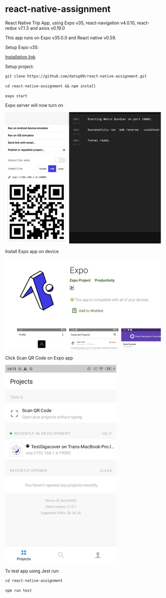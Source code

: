# react-native-assignment
React Native Trip App, using Expo v35, react-navigation v4.0.10, react-redux v7.1.3 and axios v0.19.0

This app runs on Expo v35.0.0 and React native v0.59.

Setup Expo v35:

[Installation link](https://docs.expo.io/versions/v35.0.0/get-started/installation/
)

Setup project:
```
git clone https://github.com/datvp09/react-native-assignment.git

cd react-native-assignment && npm install

expo start
```

Expo server will now turn on

![Screenshot](expo-server.png)

Install Expo app on device

![Screenshot](expo-app.png)

Click Scan QR Code on Expo app

![Screenshot](expo-app-scan.png)

To test app using Jest run:
```
cd react-native-assignment

npm run test
```
